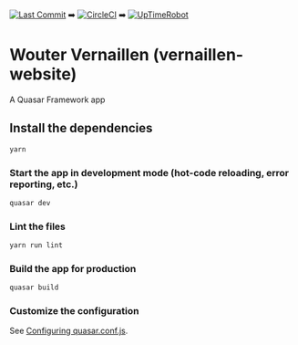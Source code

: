 [![Last Commit](https://badgen.net/github/last-commit/vernaillen/vernaillen-website)](https://github.com/vernaillen/vernaillen-website/commits/master) :arrow_right:
[![CircleCI](https://badgen.net/circleci/github/vernaillen/vernaillen-website)](https://circleci.com/gh/vernaillen/vernaillen-website) :arrow_right:
[![UpTimeRobot](https://badgen.net/uptime-robot/status/m784344425-1a8650bdb79223d01d1a32a1)](https://www.vernaillen.dev)

# Wouter Vernaillen (vernaillen-website)

A Quasar Framework app

## Install the dependencies
```bash
yarn
```

### Start the app in development mode (hot-code reloading, error reporting, etc.)
```bash
quasar dev
```

### Lint the files
```bash
yarn run lint
```

### Build the app for production
```bash
quasar build
```

### Customize the configuration
See [Configuring quasar.conf.js](https://quasar.dev/quasar-cli/quasar-conf-js).

